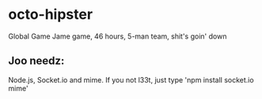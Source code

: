 octo-hipster
============

Global Game Jame game, 46 hours, 5-man team, shit's goin' down

Joo needz:
----------

Node.js, Socket.io and mime.
If you not l33t, just type 'npm install socket.io mime'
